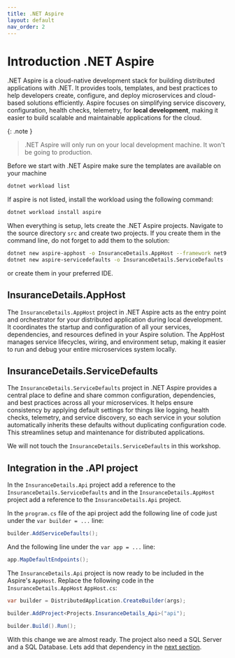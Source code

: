 ```yaml
---
title: .NET Aspire
layout: default
nav_order: 2
---
```


# Introduction .NET Aspire

.NET Aspire is a cloud-native development stack for building distributed applications with .NET. It provides tools, templates, and best practices to help developers create, configure, and deploy microservices and cloud-based solutions efficiently. Aspire focuses on simplifying service discovery, configuration, health checks, telemetry, for **local development**, making it easier to build scalable and maintainable applications for the cloud.

{: .note }
> .NET Aspire will only run on your local development machine. It won't be going to production.

Before we start with .NET Aspire make sure the templates are available on your machine

```bash
dotnet workload list
``` 

If aspire is not listed, install the workload using the following command:

```bash
dotnet workload install aspire
``` 

When everything is setup, lets create the .NET Aspire projects. Navigate to the source directory `src` and create two projects. If you create them in the command line, do not forget to add them to the solution:

```bash
dotnet new aspire-apphost -o InsuranceDetails.AppHost --framework net9.0
dotnet new aspire-servicedefaults -o InsuranceDetails.ServiceDefaults --framework net9.0
```

or create them in your preferred IDE. 

## InsuranceDetails.AppHost
The `InsuranceDetails.AppHost` project in .NET Aspire acts as the entry point and orchestrator for your distributed application during local development. It coordinates the startup and configuration of all your services, dependencies, and resources defined in your Aspire solution. The AppHost manages service lifecycles, wiring, and environment setup, making it easier to run and debug your entire microservices system locally.

## InsuranceDetails.ServiceDefaults
The `InsuranceDetails.ServiceDefaults` project in .NET Aspire provides a central place to define and share common configuration, dependencies, and best practices across all your microservices. It helps ensure consistency by applying default settings for things like logging, health checks, telemetry, and service discovery, so each service in your solution automatically inherits these defaults without duplicating configuration code. This streamlines setup and maintenance for distributed applications.

We will not touch the `InsuranceDetails.ServiceDefaults` in this workshop.

## Integration in the .API project
In the `InsuranceDetails.Api` project add a reference to the `InsuranceDetails.ServiceDefaults` and in the `InsuranceDetails.AppHost` project add a reference to the `InsuranceDetails.Api` project.

In the `program.cs` file of the api project add the following line of code just under the `var builder = ...` line:

```csharp
builder.AddServiceDefaults();
```

And the following line under the `var app = ...` line:

```csharp
app.MapDefaultEndpoints();
```

The `InsuranceDetails.Api` project is now ready to be included in the Aspire's `AppHost`. Replace the following code in the `InsuranceDetails.AppHost` `AppHost.cs`:

```csharp
var builder = DistributedApplication.CreateBuilder(args);

builder.AddProject<Projects.InsuranceDetails_Api>("api");

builder.Build().Run();
``` 

With this change we are almost ready. The project also need a SQL Server and a SQL Database. Lets add that dependency in the [next section](dependencies).